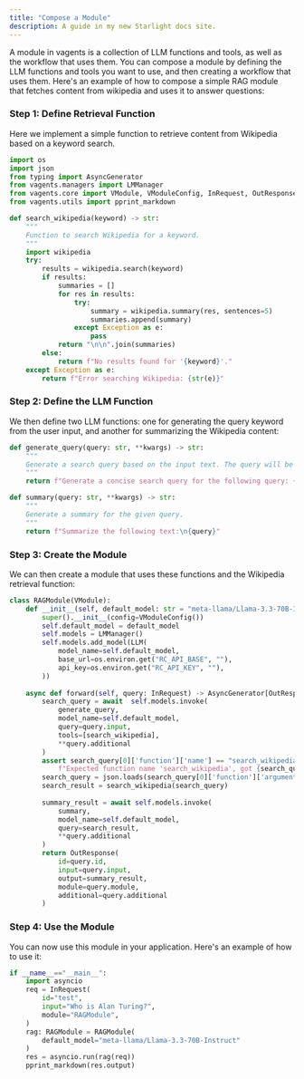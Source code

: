 ```yaml
---
title: "Compose a Module"
description: A guide in my new Starlight docs site.
---
```


A module in vagents is a collection of LLM functions and tools, as well as the workflow that uses them. You can compose a module by defining the LLM functions and tools you want to use, and then creating a workflow that uses them. Here's an example of how to compose a simple RAG module that fetches content from wikipedia and uses it to answer questions:

### Step 1: Define Retrieval Function

Here we implement a simple function to retrieve content from Wikipedia based on a keyword search.

```python
import os
import json
from typing import AsyncGenerator
from vagents.managers import LMManager
from vagents.core import VModule, VModuleConfig, InRequest, OutResponse, LLM
from vagents.utils import pprint_markdown

def search_wikipedia(keyword) -> str:
    """
    Function to search Wikipedia for a keyword.
    """
    import wikipedia
    try:
        results = wikipedia.search(keyword)
        if results:
            summaries = []
            for res in results:
                try:
                    summary = wikipedia.summary(res, sentences=5)
                    summaries.append(summary)
                except Exception as e:
                    pass
            return "\n\n".join(summaries)
        else:
            return f"No results found for '{keyword}'."
    except Exception as e:
        return f"Error searching Wikipedia: {str(e)}"
```

### Step 2: Define the LLM Function

We then define two LLM functions: one for generating the query keyword from the user input, and another for summarizing the Wikipedia content:

```python
def generate_query(query: str, **kwargs) -> str:
    """
    Generate a search query based on the input text. The query will be sent to wikipedia.
    """
    return f"Generate a concise search query for the following query: {query}. Return the query only, without any additional text."

def summary(query: str, **kwargs) -> str:
    """
    Generate a summary for the given query.
    """
    return f"Summarize the following text:\n{query}"
```

### Step 3: Create the Module

We can then create a module that uses these functions and the Wikipedia retrieval function:

```python
class RAGModule(VModule):
    def __init__(self, default_model: str = "meta-llama/Llama-3.3-70B-Instruct") -> None:
        super().__init__(config=VModuleConfig())
        self.default_model = default_model
        self.models = LMManager()
        self.models.add_model(LLM(
            model_name=self.default_model,
            base_url=os.environ.get("RC_API_BASE", ""),
            api_key=os.environ.get("RC_API_KEY", ""),
        ))
    
    async def forward(self, query: InRequest) -> AsyncGenerator[OutResponse, None]:
        search_query = await  self.models.invoke(
            generate_query,
            model_name=self.default_model,
            query=query.input,
            tools=[search_wikipedia],
            **query.additional
        )
        assert search_query[0]['function']['name'] == "search_wikipedia", \
            f"Expected function name 'search_wikipedia', got {search_query[0]['function']['name']}"
        search_query = json.loads(search_query[0]['function']['arguments'])['keyword']
        search_result = search_wikipedia(search_query)
        
        summary_result = await self.models.invoke(
            summary,
            model_name=self.default_model,
            query=search_result,
            **query.additional
        )
        return OutResponse(
            id=query.id,
            input=query.input,
            output=summary_result,
            module=query.module,
            additional=query.additional
        )
```

### Step 4: Use the Module

You can now use this module in your application. Here's an example of how to use it:

```python
if __name__=="__main__":
    import asyncio
    req = InRequest(
        id="test",
        input="Who is Alan Turing?",
        module="RAGModule",
    )
    rag: RAGModule = RAGModule(
        default_model="meta-llama/Llama-3.3-70B-Instruct"
    )
    res = asyncio.run(rag(req))
    pprint_markdown(res.output)
```